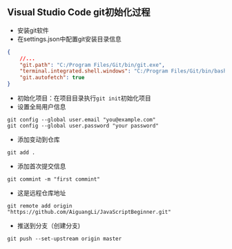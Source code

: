 ## Visual Studio Code git初始化过程

- 安装git软件
- 在settings.json中配置git安装目录信息

```json
{
    //...
    "git.path": "C:/Program Files/Git/bin/git.exe",
    "terminal.integrated.shell.windows": "C:/Program Files/Git/bin/bash.exe",
    "git.autofetch": true
}
```

- 初始化项目：在项目目录执行`git init`初始化项目
- 设置全局用户信息

```shell
git config --global user.email "you@example.com"
git config --global user.password "your password"
```

- 添加变动到仓库

```shell
git add .
```

- 添加首次提交信息

```
git commint -m "first commint"
```

- 这是远程仓库地址

```shell
git remote add origin "https://github.com/AiguangLi/JavaScriptBeginner.git"
```

- 推送到分支（创建分支)

```shell
git push --set-upstream origin master
```

